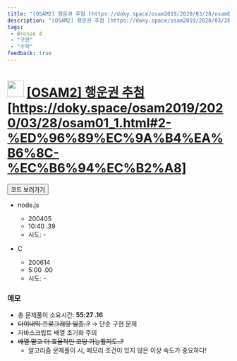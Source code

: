 ```yaml
---
title: "[OSAM2] 행운권 추첨 [https://doky.space/osam2019/2020/03/28/osam01_1.html#2-%ED%96%89%EC%9A%B4%EA%B6%8C-%EC%B6%94%EC%B2%A8]"
description: "[OSAM2] 행운권 추첨 [https://doky.space/osam2019/2020/03/28/osam01_1.html#2-%ED%96%89%EC%9A%B4%EA%B6%8C-%EC%B6%94%EC%B2%A8] 문제풀이"
tags: 
 - Bronze 4
 - "구현"
 - "수학"
feedback: true
---
```

<h1><img src="https://doky.space/assets/icpclev/b4.svg" height="37px"> <a href="http://icpc.me/OSAM2">[OSAM2] 행운권 추첨 [https://doky.space/osam2019/2020/03/28/osam01_1.html#2-%ED%96%89%EC%9A%B4%EA%B6%8C-%EC%B6%94%EC%B2%A8]</a></h1>

<a href="https://github.com/DokySp/acmicpc-practice/tree/master/OSAM2"><button class="btn btn-info">코드 보러가기</button></a>

- node.js
  - 200405
  - 10:40 .39
  - 시도: -

- C
  - 200614
  - 5:00 .00
  - 시도: -


### 메모
 - 총 문제풀이 소요시간: **55:27 .16**
 - ~~다이내믹 프로그래밍 일종..?~~ → 단순 구현 문제
 - 자바스크립트 배열 초기화 주의
 - ~~배열 말고 더 효율적인 코딩 가능할지도..?~~
    - 알고리즘 문제풀이 시, 메모리 조건이 있지 않은 이상 속도가 중요하다!
